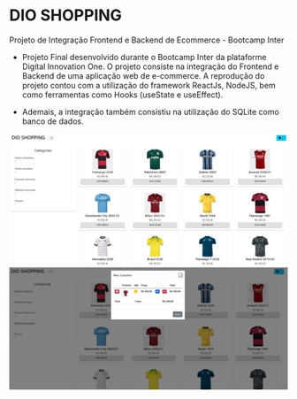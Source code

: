 # DIO SHOPPING
Projeto de Integração Frontend e Backend de Ecommerce - Bootcamp Inter

* Projeto Final desenvolvido durante o Bootcamp Inter da plataforme Digital Innovation One. O projeto consiste na integração do Frontend e Backend de uma aplicação web de e-commerce. A reprodução do projeto contou com a utilização do framework ReactJs, NodeJS, bem como ferramentas como Hooks (useState e useEffect).

* Ademais, a integração também consistiu na utilização do SQLite como banco de dados.

<img src="home.png">
<br>
<img src="cart.png">
